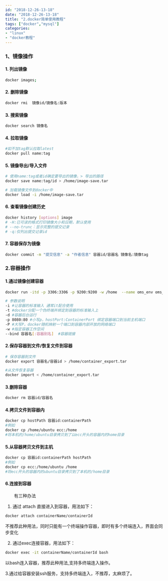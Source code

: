 ```yaml
---
id: "2018-12-26-13-18"
date: "2018-12-26-13-18"
title: "2.docker简单使用教程"
tags: ["docker","mysql"]
categories: 
- "linux"
- "docker教程"
---
```


### 1、镜像操作

#### 1. 列出镜像

```bash
docker images;
```

#### 2. 删除镜像

```bash
docker rmi  镜像id/镜像名:版本
```

#### 3. 搜索镜像

```bash
docker search 镜像名
```

<!-- more -->

#### 4. 拉取镜像

```bash
#如不加tag默认拉取latest
docker pull name:tag
```

#### 5. 镜像导出/导入文件

```bash
# 使用name:tag或者id确定要导出的镜像，> 导出的路径
docker save name:tag/id > /home/image-save.tar

# 加载镜像文件到docker中
docker load -i /home/image-save.tar
```

#### 6. 查看镜像创建历史

```bash
docker history [options] image
# -H:已可读的格式打印镜像大小和日期，默认使用
# --no-trunc：显示完整的提交记录
# -q:仅列出提交记录id
```

#### 7. 容器保存为镜像

```bash
docker commit -m "提交信息" -a "作者信息" 容器id/容器名 镜像名:镜像tag
```

### 2.容器操作

#### 1.通过镜像创建容器

```bash
docker run -itd -p 3306:3306 -p 9200:9200 -w /home  --name oms_env oms_env:0.6

# 参数说明
-i #让容器的标准输入 通常it配合使用
-t #docker分配一个伪终端并绑定到容器的标准输入上
-d #容器后台运行
-p 8080:80 #小写p，hostPort:ContainerPort 绑定容器端口到当前主机端口
-P #大写P，docker随机映射一个端口到容器内部开放的网络端口
-w #指定容器工作空间
--bind 容器名[:容器别名]  #容器链接
```

#### 2.保存容器到文件/恢复文件到容器

```bash
# 保存容器到文件
docker export 容器名/容器id > /home/container_export.tar

#从文件恢复容器
docker import < /home/container_export.tar
```

#### 3.删除容器

```bash
docker rm 容器id/容器名
```

#### 4.拷贝文件到容器内

```bash
docker cp hostPath 容器id:containerPath
#例如
docker cp /home/ubuntu ecc:/home
#将本机的/home/ubuntu目录拷贝到了以ecc开头的容器内的home目录
```

#### 5.从容器拷贝文件到主机

```bash
docker cp 容器id:containerPath hostPath
#例如
docker cp ecc:/home/ubuntu /home
#将ecc开头的容器内的ubuntu目录拷贝到了本机的/home目录
```

#### 6.连接到容器

&emsp;&emsp;有三种办法

1. 通过 attach 直接进入到容器，用法如下：

```bash
docker attach containerName/containerId
```

不推荐此种用法，同时只能有一个终端操作容器，即时有多个终端连入，界面会同步变化

2. 通过exec连接容器，用法如下：
```bash
docker exec -it containerName/containerId bash
```

以bash连入容器，推荐此种用法,支持多终端连入操作。

3.通过给容器安装ssh服务，支持多终端连入，不推荐，太麻烦了。